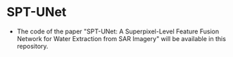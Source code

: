 # SPT-UNet
- The code of the paper "SPT-UNet: A Superpixel-Level Feature Fusion Network for Water Extraction from SAR Imagery" will be available in this repository.
